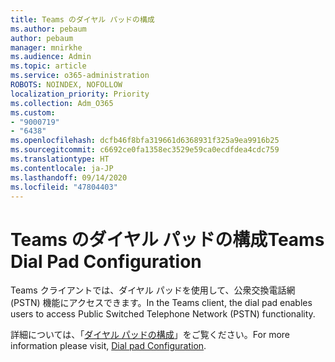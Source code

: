 ```yaml
---
title: Teams のダイヤル パッドの構成
ms.author: pebaum
author: pebaum
manager: mnirkhe
ms.audience: Admin
ms.topic: article
ms.service: o365-administration
ROBOTS: NOINDEX, NOFOLLOW
localization_priority: Priority
ms.collection: Adm_O365
ms.custom:
- "9000719"
- "6438"
ms.openlocfilehash: dcfb46f8bfa319661d6368931f325a9ea9916b25
ms.sourcegitcommit: c6692ce0fa1358ec3529e59ca0ecdfdea4cdc759
ms.translationtype: HT
ms.contentlocale: ja-JP
ms.lasthandoff: 09/14/2020
ms.locfileid: "47804403"
---
```

# <a name="teams-dial-pad-configuration"></a><span data-ttu-id="82305-102">Teams のダイヤル パッドの構成</span><span class="sxs-lookup"><span data-stu-id="82305-102">Teams Dial Pad Configuration</span></span>

<span data-ttu-id="82305-103">Teams クライアントでは、ダイヤル パッドを使用して、公衆交換電話網 (PSTN) 機能にアクセスできます。</span><span class="sxs-lookup"><span data-stu-id="82305-103">In the Teams client, the dial pad enables users to access Public Switched Telephone Network (PSTN) functionality.</span></span>  

<span data-ttu-id="82305-104">詳細については、「[ダイヤル パッドの構成](https://docs.microsoft.com/microsoftteams/dial-pad-configuration)」をご覧ください。</span><span class="sxs-lookup"><span data-stu-id="82305-104">For more information please visit, [Dial pad Configuration](https://docs.microsoft.com/microsoftteams/dial-pad-configuration).</span></span>
